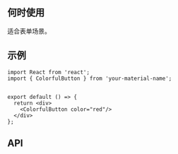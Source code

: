 ## 何时使用

适合表单场景。

## 示例

```tsx
import React from 'react';
import { ColorfulButton } from 'your-material-name';


export default () => {
  return <div>
    <ColorfulButton color="red"/>
  </div>
};
```

## API

<API hideTitle  src="@/components/colorful-button/colorful-button.tsx" />
